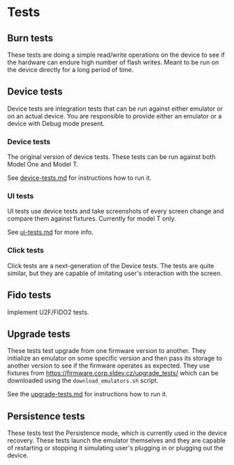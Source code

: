 # Tests

## Burn tests

These tests are doing a simple read/write operations on the device to see if the hardware can endure high number of flash writes. Meant to be run on the device directly for a long period of time.

## Device tests

Device tests are integration tests that can be run against either emulator or on an actual device. 
You are responsible to provide either an emulator or a device with Debug mode present.

### Device tests

The original version of device tests. These tests can be run against both Model One and Model T.

See [device-tests.md](device-tests.md) for instructions how to run it.

### UI tests

UI tests use device tests and take screenshots of every screen change and compare  them against fixtures. Currently for model T only. 

See [ui-tests.md](ui-tests.md) for more info.

### Click tests

Click tests are a next-generation of the Device tests. The tests are quite similar, but they are capable of imitating user's interaction with the screen.

## Fido tests

Implement U2F/FIDO2 tests.

## Upgrade tests

These tests test upgrade from one firmware version to another. They initialize an emulator on some specific version and then pass its storage to another version to see if the firmware operates as expected. They use fixtures from https://firmware.corp.sldev.cz/upgrade_tests/ which can be downloaded using the `download_emulators.sh` script.

See the [upgrade-tests.md](upgrade-tests.md) for instructions how to run it.

## Persistence tests

These tests test the Persistence mode, which is currently used in the device recovery. These tests launch the emulator themselves and they are capable of restarting or stopping it simulating user's plugging in or plugging out the device.
